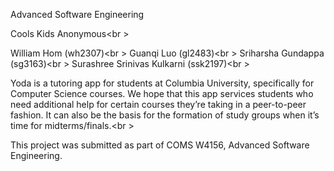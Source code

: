 Advanced Software Engineering

Cools Kids Anonymous<br \>

William Hom (wh2307)<br \>
Guanqi Luo (gl2483)<br \>
Sriharsha Gundappa (sg3163)<br \>
Surashree Srinivas Kulkarni (ssk2197)<br \>

Yoda is a tutoring app for students at Columbia University, specifically for Computer Science courses. We hope that this app services students who need additional help for certain courses they’re taking in a peer-to-peer fashion. It can also be the basis for the formation of study groups when it’s time for midterms/finals.<br \>

This project was submitted as part of COMS W4156, Advanced Software Engineering.
